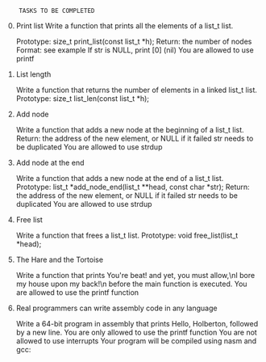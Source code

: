 		TASKS TO BE COMPLETED

0. Print list
	Write a function that prints all the elements of a list_t list.

	Prototype: size_t print_list(const list_t *h);
	Return: the number of nodes
	Format: see example
	If str is NULL, print [0] (nil)
	You are allowed to use printf

1. List length

	Write a function that returns the number of elements in a linked list_t 	list.
	Prototype: size_t list_len(const list_t *h);

2. Add node

	Write a function that adds a new node at the beginning of a list_t list.
	Return: the address of the new element, or NULL if it failed
	str needs to be duplicated
	You are allowed to use strdup

3. Add node at the end

	Write a function that adds a new node at the end of a list_t list.
	Prototype: list_t *add_node_end(list_t **head, const char *str);
	Return: the address of the new element, or NULL if it failed
	str needs to be duplicated
	You are allowed to use strdup

4. Free list

	Write a function that frees a list_t list.
	Prototype: void free_list(list_t *head);


5. The Hare and the Tortoise

	Write a function that prints You're beat! and yet, you must allow,\nI 	bore my house upon my back!\n before the main function is executed.
	You are allowed to use the printf function

6. Real programmers can write assembly code in any language

	Write a 64-bit program in assembly that prints Hello, Holberton, 	followed by a new line.
	You are only allowed to use the printf function
	You are not allowed to use interrupts
	Your program will be compiled using nasm and gcc:

